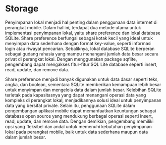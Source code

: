 <h1>Storage</h1>

Penyimpanan lokal menjadi hal penting dalam penggunaan data internet di perangkat mobile. Dalam hal ini, terdapat dua metode utama untuk implementasi penyimpanan lokal, yaitu share preference dan lokal database SQLite. Share preference berfungsi sebagai kotak kecil yang ideal untuk menyimpan data sederhana dengan format key-value, seperti informasi login atau riwayat pencarian. Sebaliknya, lokal database SQLite berperan sebagai gudang rahasia yang mampu menangani jumlah data besar secara privat di perangkat lokal. Dengan menggunakan package sqflite, pengembang dapat mengakses fitur-fitur SQL Lite database seperti insert, read, update, dan remove data.

Share preference menjadi banyak digunakan untuk data dasar seperti teks, angka, dan boolean, sementara SQLite memberikan kemampuan lebih besar untuk menyimpan dan mengelola data dalam jumlah besar. Kelebihan SQLite terletak pada kapasitasnya yang dapat menangani operasi data yang kompleks di perangkat lokal, menjadikannya solusi ideal untuk penyimpanan data yang bersifat private. Selain itu, penggunaan SQLite dalam pengembangan aplikasi mobile dapat memanfaatkan keuntungan sebagai database open source yang mendukung berbagai operasi seperti insert, read, update, dan remove data. Dengan demikian, pengembang memiliki opsi yang fleksibel dan andal untuk memenuhi kebutuhan penyimpanan lokal pada perangkat mobile, baik untuk data sederhana maupun data dalam jumlah besar.